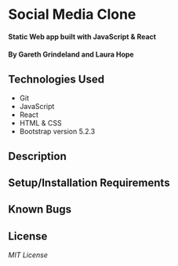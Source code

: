 # Social Media Clone

#### Static Web app built with JavaScript & React

#### By Gareth Grindeland and Laura Hope

## Technologies Used

* Git
* JavaScript
* React
* HTML & CSS
* Bootstrap version 5.2.3

## Description


## Setup/Installation Requirements


## Known Bugs


## License

_MIT License_